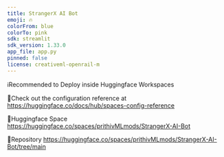 ```yaml
---
title: StrangerX AI Bot
emoji: 🔥
colorFrom: blue
colorTo: pink
sdk: streamlit
sdk_version: 1.33.0
app_file: app.py
pinned: false
license: creativeml-openrail-m
---
```

ℹ️Recommended to Deploy inside Huggingface Workspaces

🚀Check out the configuration reference at https://huggingface.co/docs/hub/spaces-config-reference

🚀Huggingface Space https://huggingface.co/spaces/prithivMLmods/StrangerX-AI-Bot

🚀Repository https://huggingface.co/spaces/prithivMLmods/StrangerX-AI-Bot/tree/main
